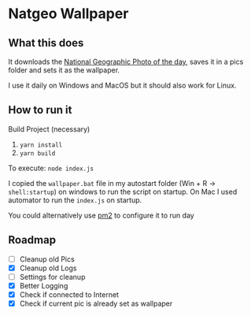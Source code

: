 # Natgeo Wallpaper

## What this does
It downloads the [National Geographic Photo of the day](https://www.nationalgeographic.com/photography/photo-of-the-day), saves it in a pics folder and sets it as the wallpaper.

I use it daily on Windows and MacOS but it should also work for Linux.

## How to run it
Build Project (necessary)
1. `yarn install`
2. `yarn build`
 
To execute:
`node index.js`

I copied the `wallpaper.bat` file in my autostart folder (Win + R -> `shell:startup`) on windows to run the script on startup.
On Mac I used automator to run the `index.js` on startup.

You could alternatively use [pm2](https://pm2.keymetrics.io/) to configure it to run day

## Roadmap
- [ ] Cleanup old Pics
- [x] Cleanup old Logs
- [ ] Settings for cleanup
- [x] Better Logging
- [x] Check if connected to Internet
- [x] Check if current pic is already set as wallpaper